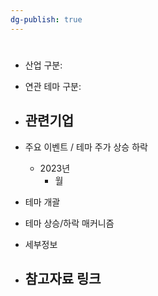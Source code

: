 ```yaml
---
dg-publish: true
---
```

#

- 산업 구분:


- 연관 테마 구분: 


- 관련기업
	- 



- 주요 이벤트 / 테마 주가 상승 하락
	- 2023년
		- 월




- 테마 개괄



- 테마 상승/하락 매커니즘




- 세부정보




- 참고자료 링크
	- 

